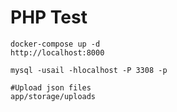 # PHP Test

	docker-compose up -d
	http://localhost:8000
	
	mysql -usail -hlocalhost -P 3308 -p
	
	#Upload json files
	app/storage/uploads
